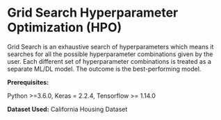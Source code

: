 # Grid Search Hyperparameter Optimization (HPO)

Grid Search is an exhaustive search of hyperparameters which means it searches for all the possible hyperparameter combinations given by the user. Each different set of hyperparameter combinations is treated as a separate ML/DL model. The outcome is the best-performing model.

**Prerequisites:**

Python >=3.6.0, Keras = 2.2.4, Tensorflow >= 1.14.0

**Dataset Used:** California Housing Dataset
